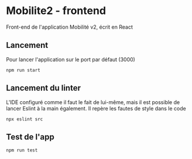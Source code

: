# Mobilite2 - frontend
Front-end de l'application Mobilité v2, écrit en React

## Lancement
Pour lancer l'application sur le port par défaut (3000)
```shell
npm run start
```

## Lancement du linter
L'IDE configuré comme il faut le fait de lui-même, mais il est possible de lancer Eslint
à la main également. Il repère les fautes de style dans le code
```shell
npx eslint src
```

## Test de l'app
```shell
npm run test
```